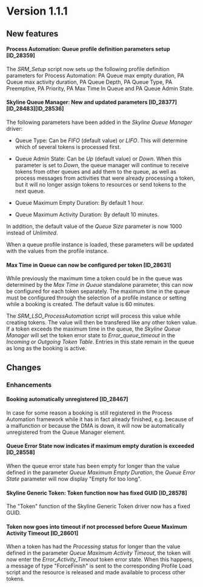 # Version 1.1.1

## New features

#### Process Automation: Queue profile definition parameters setup \[ID_28359\]

The *SRM_Setup* script now sets up the following profile definition parameters for Process Automation: PA Queue max empty duration, PA Queue max activity duration, PA Queue Depth, PA Queue Type, PA Preemptive, PA Priority, PA Max Time In Queue and PA Queue Admin State.

#### Skyline Queue Manager: New and updated parameters \[ID_28377\]\[ID_28483\]\[ID_28536\]

The following parameters have been added in the *Skyline Queue Manager* driver:

- Queue Type: Can be *FIFO* (default value) or *LIFO*. This will determine which of several tokens is processed first.

- Queue Admin State: Can be *Up* (default value) or *Down*. When this parameter is set to *Down*, the queue manager will continue to receive tokens from other queues and add them to the queue, as well as process messages from activities that were already processing a token, but it will no longer assign tokens to resources or send tokens to the next queue.

- Queue Maximum Empty Duration: By default 1 hour.

- Queue Maximum Activity Duration: By default 10 minutes.

In addition, the default value of the *Queue Size* parameter is now 1000 instead of *Unlimited*.

When a queue profile instance is loaded, these parameters will be updated with the values from the profile instance.

#### Max Time in Queue can now be configured per token \[ID_28631\]

While previously the maximum time a token could be in the queue was determined by the *Max Time in Queue* standalone parameter, this can now be configured for each token separately. The maximum time in the queue must be configured through the selection of a profile instance or setting while a booking is created. The default value is 60 minutes.

The *SRM_LSO_ProcessAutomation* script will process this value while creating tokens. The value will then be transfered like any other token value. If a token exceeds the maximum time in the queue, the *Skyline Queue Manager* will set the token error state to *Error_queue_timeout* in the *Incoming* or *Outgoing Token Table*. Entries in this state remain in the queue as long as the booking is active.

## Changes

### Enhancements

#### Booking automatically unregistered \[ID_28467\]

In case for some reason a booking is still registered in the Process Automation framework while it has in fact already finished, e.g. because of a malfunction or because the DMA is down, it will now be automatically unregistered from the Queue Manager element.

#### Queue Error State now indicates if maximum empty duration is exceeded \[ID_28558\]

When the queue error state has been empty for longer than the value defined in the parameter *Queue Maximum Empty Duration*, the *Queue Error State* parameter will now display "Empty for too long".

#### Skyline Generic Token: Token function now has fixed GUID \[ID_28578\]

The "Token" function of the Skyline Generic Token driver now has a fixed GUID.

#### Token now goes into timeout if not processed before Queue Maximum Activity Timeout \[ID_28601\]

When a token has had the *Processing* status for longer than the value defined in the parameter *Queue Maximum Activity Timeout*, the token will now enter the *Error_Activity_Timeout* token error state. When this happens, a message of type "ForceFinish" is sent to the corresponding Profile Load script and the resource is released and made available to process other tokens.
